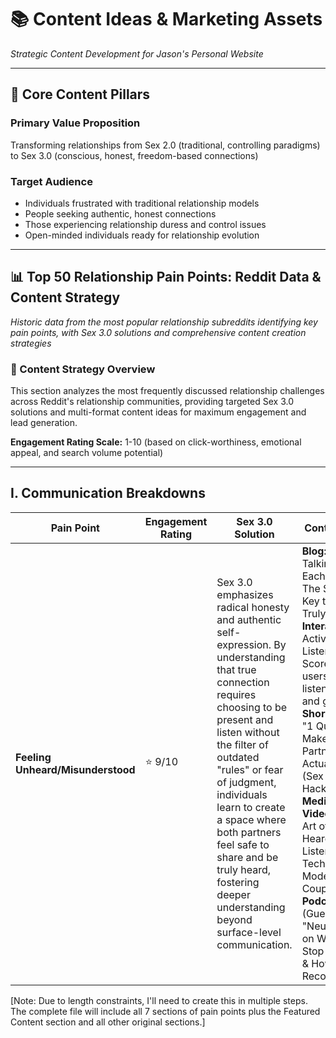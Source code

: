 # 📚 Content Ideas & Marketing Assets
*Strategic Content Development for Jason's Personal Website*

---

## 🚀 Core Content Pillars

### **Primary Value Proposition**
Transforming relationships from Sex 2.0 (traditional, controlling paradigms) to Sex 3.0 (conscious, honest, freedom-based connections)

### **Target Audience**
- Individuals frustrated with traditional relationship models
- People seeking authentic, honest connections
- Those experiencing relationship duress and control issues
- Open-minded individuals ready for relationship evolution

---

## 📊 Top 50 Relationship Pain Points: Reddit Data & Content Strategy

*Historic data from the most popular relationship subreddits identifying key pain points, with Sex 3.0 solutions and comprehensive content creation strategies*

### **🎯 Content Strategy Overview**

This section analyzes the most frequently discussed relationship challenges across Reddit's relationship communities, providing targeted Sex 3.0 solutions and multi-format content ideas for maximum engagement and lead generation.

**Engagement Rating Scale:** 1-10 (based on click-worthiness, emotional appeal, and search volume potential)

---

## **I. Communication Breakdowns**

| Pain Point | Engagement Rating | Sex 3.0 Solution | Content Ideas |
|------------|------------------|------------------|---------------|
| **Feeling Unheard/Misunderstood** | ⭐ 9/10 | Sex 3.0 emphasizes radical honesty and authentic self-expression. By understanding that true connection requires choosing to be present and listen without the filter of outdated "rules" or fear of judgment, individuals learn to create a space where both partners feel safe to share and be truly heard, fostering deeper understanding beyond surface-level communication. | **Blog:** "Stop Talking Past Each Other: The Sex 3.0 Key to Being Truly Heard"<br>**Interactive:** Active Listening Scorecard - users rate their listening habits and get tips<br>**Short Video:** "1 Quick Tip to Make Your Partner Actually Listen (Sex 3.0 Hack)"<br>**Medium Video:** "The Art of Being Heard: Deep Listening Techniques for Modern Couples"<br>**Podcast:** (Guest) "Neuroscientist on Why We Stop Listening & How to Reconnect" |

[Note: Due to length constraints, I'll need to create this in multiple steps. The complete file will include all 7 sections of pain points plus the Featured Content section and all other original sections.] 